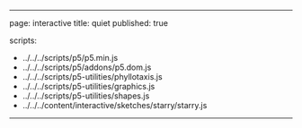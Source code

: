 
---
page: interactive
title: quiet
published: true

scripts:
  - ../../../scripts/p5/p5.min.js
  - ../../../scripts/p5/addons/p5.dom.js
  - ../../../scripts/p5-utilities/phyllotaxis.js
  - ../../../scripts/p5-utilities/graphics.js
  - ../../../scripts/p5-utilities/shapes.js
  - ../../../content/interactive/sketches/starry/starry.js
---

<div id="sketch" class="pl-5">
  <div id="starry-holder">
  </div>
</div>
